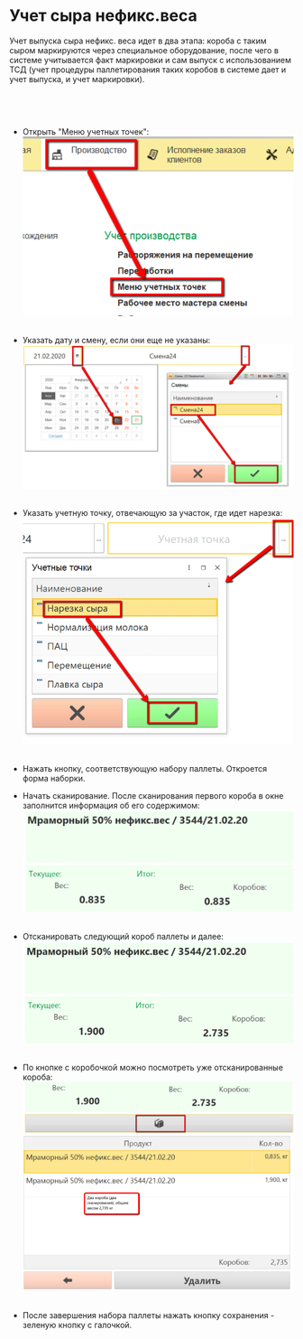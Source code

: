 # Учет сыра нефикс.веса


Учет выпуска сыра нефикс. веса идет в два этапа: короба с таким сыром
маркируются через специальное оборудование, после чего в системе
учитывается факт маркировки и сам выпуск с использованием ТСД (учет
процедуры паллетирования таких коробов в системе дает и учет выпуска, и
учет маркировки).

 

 

-   Открыть "Меню учетных точек":
    ![](AccountingCheeseNoFixedWeight.assets/drex_uchet_syra_nefiks_vesa_custom.png)
     
-   Указать дату и смену, если они еще не указаны:
    ![](AccountingCheeseNoFixedWeight.assets/drex_uchet_syra_nefiks_vesa_custom_2.png)
     
-   Указать учетную точку, отвечающую за участок, где идет нарезка:
    ![](AccountingCheeseNoFixedWeight.assets/drex_uchet_syra_nefiks_vesa_custom_3.png)
     
-   Нажать кнопку, соответствующую набору паллеты. Откроется форма
    наборки.

-   Начать сканирование. После сканирования первого короба в окне
    заполнится информация об его содержимом:
    ![](AccountingCheeseNoFixedWeight.assets/drex_uchet_syra_nefiks_vesa_custom_4.png)
     
-   Отсканировать следующий короб паллеты и далее:
    ![](AccountingCheeseNoFixedWeight.assets/drex_uchet_syra_nefiks_vesa_custom_5.png)
     
-   По кнопке с коробочкой можно посмотреть уже отсканированные короба:
    ![](AccountingCheeseNoFixedWeight.assets/drex_uchet_syra_nefiks_vesa_custom_6.png)
    ![](AccountingCheeseNoFixedWeight.assets/drex_uchet_syra_nefiks_vesa_custom_7.png)
     
-   После завершения набора паллеты нажать кнопку сохранения - зеленую
    кнопку с галочкой.
     